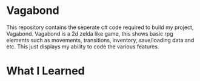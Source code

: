# Vagabond

This repository contains the seperate c# code required to build my project, Vagabond. Vagabond is a 2d zelda like game, this shows basic rpg elements such as movements, transitions, inventory, save/loading data and etc. This just displays my ability to code the various features.

# What I Learned

